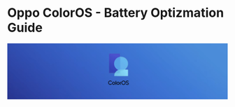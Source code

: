 # Oppo ColorOS - Battery Optizmation Guide 
![alt text](https://raw.githubusercontent.com/aaaminee/BetterOppoBatt/master/coloros.png "coloros")

